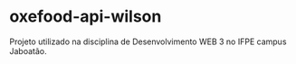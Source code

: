 # oxefood-api-wilson
Projeto utilizado na disciplina de Desenvolvimento WEB 3 no IFPE campus Jaboatão.
